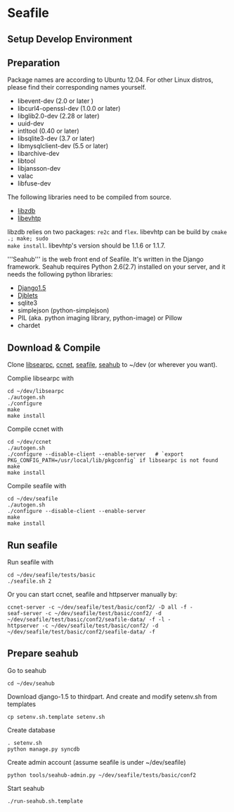 # Seafile
## Setup Develop Environment

## Preparation ##

Package names are according to Ubuntu 12.04. For other Linux distros, please find their corresponding names yourself.

* libevent-dev  (2.0 or later )
* libcurl4-openssl-dev  (1.0.0 or later)
* libglib2.0-dev (2.28 or later)
* uuid-dev
* intltool (0.40 or later)
* libsqlite3-dev (3.7 or later)
* libmysqlclient-dev (5.5 or later)
* libarchive-dev 
* libtool
* libjansson-dev
* valac
* libfuse-dev

The following libraries need to be compiled from source.

* [libzdb](http://www.tildeslash.com/libzdb/dist/libzdb-2.12.tar.gz)
* [libevhtp](https://github.com/ellzey/libevhtp/archive/1.1.6.zip)

libzdb relies on two packages: <code>re2c</code> and <code>flex</code>.
libevhtp can be build by <code>cmake .; make; sudo make install</code>.  libevhtp's version should be 1.1.6 or 1.1.7.

'''Seahub''' is the web front end of Seafile. It's written in the Django framework. Seahub requires Python 2.6(2.7) installed on your server, and it needs the following python libraries:

* [Django1.5](https://www.djangoproject.com/download/1.5.2/tarball/)
* [Djblets](https://github.com/djblets/djblets/tarball/release-0.6.14)
* sqlite3
* simplejson (python-simplejson)
* PIL (aka. python imaging library, python-image) or Pillow
* chardet


## Download & Compile

Clone [libsearpc](https://github.com/haiwen/libsearpc/), [ccnet](https://github.com/haiwen/ccnet/), [seafile](https://github.com/haiwen/seafile/), [seahub](https://github.com/haiwen/seahub/) to ~/dev (or wherever you want).

Complie libsearpc with 

    cd ~/dev/libsearpc
    ./autogen.sh
    ./configure
    make
    make install

Compile ccnet with

    cd ~/dev/ccnet
    ./autogen.sh
    ./configure --disable-client --enable-server   # `export PKG_CONFIG_PATH=/usr/local/lib/pkgconfig` if libsearpc is not found
    make
    make install

Compile seafile with

    cd ~/dev/seafile
    ./autogen.sh
    ./configure --disable-client --enable-server
    make
    make install

## Run seafile

Run seafile with

    cd ~/dev/seafile/tests/basic
    ./seafile.sh 2

Or you can start ccnet, seafile and httpserver manually by:

    ccnet-server -c ~/dev/seafile/test/basic/conf2/ -D all -f -
    seaf-server -c ~/dev/seafile/test/basic/conf2/ -d ~/dev/seafile/test/basic/conf2/seafile-data/ -f -l - 
    httpserver -c ~/dev/seafile/test/basic/conf2/ -d ~/dev/seafile/test/basic/conf2/seafile-data/ -f 

## Prepare seahub

Go to seahub

    cd ~/dev/seahub
    
Download django-1.5 to thirdpart. And create and modify setenv.sh from templates
    
    cp setenv.sh.template setenv.sh

Create database

    . setenv.sh
    python manage.py syncdb
    
Create admin account (assume seafile is under ~/dev/seafile)

    python tools/seahub-admin.py ~/dev/seafile/tests/basic/conf2

Start seahub

    ./run-seahub.sh.template
